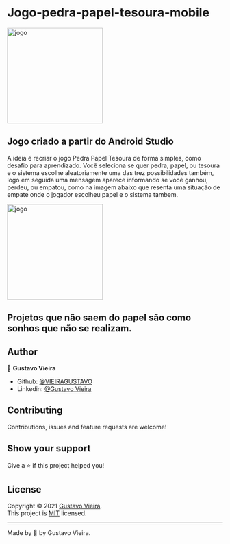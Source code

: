 # Jogo-pedra-papel-tesoura-mobile

<img width="223" alt="jogo" src="https://user-images.githubusercontent.com/89616918/219825010-30565826-5585-41ce-b410-5db9d1903146.png">

## Jogo criado a partir do Android Studio

<p> A ideia é recriar o jogo Pedra Papel Tesoura de forma simples, como desafio para aprendizado. Você seleciona se quer pedra, papel, ou tesoura e o sistema escolhe 
aleatoriamente uma das trez possibilidades também, logo em seguida uma mensagem aparece informando se você ganhou, perdeu, ou empatou, como na imagem abaixo que resenta uma situação de empate onde o jogador escolheu papel e o sistema tambem.</p>

<img width="223" alt="jogo" src="https://user-images.githubusercontent.com/89616918/219824762-74eb160a-a4c6-478e-a4d1-38f6246f1791.png">

## Projetos que não saem do papel são como sonhos que não se realizam.

## Author

👤 **Gustavo Vieira**
* Github: [@VIEIRAGUSTAVO](https://www.linkedin.com/in/gustavo-vieira-9237ab223/)
* Linkedin: [@Gustavo Vieira](https://www.linkedin.com/in/antonio-costa-099ab0182/](https://www.linkedin.com/in/gustavo-vieira-9237ab223/))

## Contributing
Contributions, issues and feature requests are welcome!

## Show your support
Give a ⭐️ if this project helped you!

## License

Copyright © 2021 [Gustavo Vieira](https://github.com/VIEIRAGUSTAVO).<br />
This project is [MIT](https://github.com/VIEIRAGUSTAVO/Algoritimo-de-busca-SVM-python/blob/main/LICENSE) licensed.

---

Made by 💙 by Gustavo Vieira.
